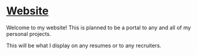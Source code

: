 # <a href="https://connorthefan.github.io"> Website </a>

Welcome to my website! This is planned to be a portal to any and all of my personal projects.

This will be what I display on any resumes or to any recruiters. 
